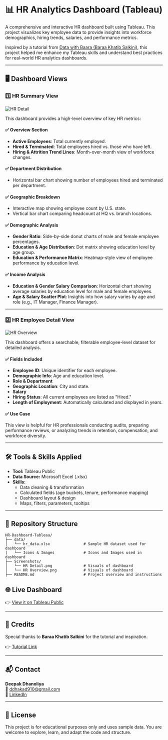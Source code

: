 # 📊 HR Analytics Dashboard (Tableau)

A comprehensive and interactive HR dashboard built using Tableau. This project visualizes key employee data to provide insights into workforce demographics, hiring trends, salaries, and performance metrics.

Inspired by a tutorial from [Data with Baara (Baraa Khatib Salkini)](https://www.youtube.com/@DataWithBaraa), this project helped me enhance my Tableau skills and understand best practices for real-world HR analytics dashboards.

---

## 🖥️ Dashboard Views

### 1️⃣ HR Summary View

![HR  Detail](https://github.com/user-attachments/assets/591c5f90-41cb-4cc8-a70a-96be7b6e6820)


This dashboard provides a high-level overview of key HR metrics:

#### ✅ **Overview Section**
- **Active Employees**: Total currently employed.
- **Hired & Terminated**: Total employees hired vs. those who have left.
- **Hiring & Attrition Trend Lines**: Month-over-month view of workforce changes.

#### ✅ **Department Distribution**
- Horizontal bar chart showing number of employees hired and terminated per department.

#### ✅ **Geographic Breakdown**
- Interactive map showing employee count by U.S. state.
- Vertical bar chart comparing headcount at HQ vs. branch locations.

#### ✅ **Demographic Analysis**
- **Gender Ratio**: Side-by-side donut charts of male and female employee percentages.
- **Education & Age Distribution**: Dot matrix showing education level by age group.
- **Education & Performance Matrix**: Heatmap-style view of employee performance by education level.

#### ✅ **Income Analysis**
- **Education & Gender Salary Comparison**: Horizontal chart showing average salaries by education level for male and female employees.
- **Age & Salary Scatter Plot**: Insights into how salary varies by age and role (e.g., IT Manager, Finance Manager).

---

### 2️⃣ HR Employee Detail View

![HR Overview](https://github.com/user-attachments/assets/58378a13-383f-4c31-b0aa-651abd4f03fb)


This dashboard offers a searchable, filterable employee-level dataset for detailed analysis.

#### ✅ **Fields Included**
- **Employee ID**: Unique identifier for each employee.
- **Demographic Info**: Age and education level.
- **Role & Department**
- **Geographic Location**: City and state.
- **Salary**
- **Hiring Status**: All current employees are listed as "Hired."
- **Length of Employment**: Automatically calculated and displayed in years.

#### ✅ **Use Case**
This view is helpful for HR professionals conducting audits, preparing performance reviews, or analyzing trends in retention, compensation, and workforce diversity.

---

## 🛠️ Tools & Skills Applied

- **Tool:** Tableau Public  
- **Data Source:** Microsoft Excel (.xlsx)  
- **Skills:**  
  - Data cleaning & transformation  
  - Calculated fields (age buckets, tenure, performance mapping)  
  - Dashboard layout & design  
  - Maps, filters, parameters, tooltips  

---


## 📁 Repository Structure

```
HR-Dashboard-Tableau/
├── data/
│   └── hr_data.xlsx               # Sample HR dataset used for dashboard
|   └── Icons & Images             # Icons and Images used in dashboard   
├── Screenshots/
│   └── HR Detail.png              # Visuals of dashboard
│   └── HR Overview.png            # Visuals of dashboard
├── README.md                      # Project overview and instructions

```

## 🌐 Live Dashboard

👉 [View it on Tableau Public](https://public.tableau.com/app/profile/deepak.dhanoliya/viz/HRDashboard_17429822855500/HRSummary)

---


## 🙏 Credits

Special thanks to **Baraa Khatib Salkini** for the tutorial and inspiration.

👉 [Tutorial Link](https://youtu.be/UcGF09Awm4Y?si=QynJrb_FhGD__l1i)

---

## 📬 Contact

**Deepak Dhanoliya**  
📧 ddhakad910@gmail.com  
🔗 [LinkedIn](https://www.linkedin.com/in/deepakdhanoliya/)

---

## 📌 License

This project is for educational purposes only and uses sample data. You are welcome to explore, learn, and adapt the code and structure.


